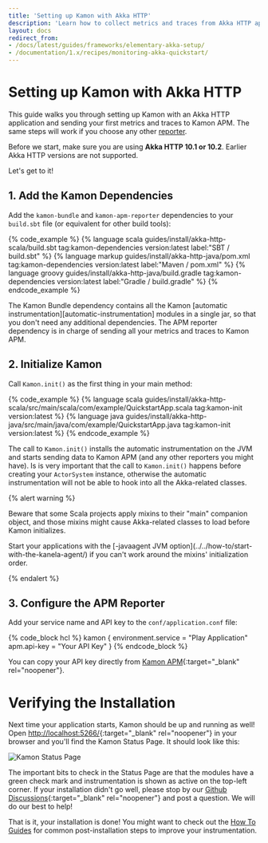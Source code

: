 ```yaml
---
title: 'Setting up Kamon with Akka HTTP'
description: 'Learn how to collect metrics and traces from Akka HTTP apps using Kamon'
layout: docs
redirect_from:
- /docs/latest/guides/frameworks/elementary-akka-setup/
- /documentation/1.x/recipes/monitoring-akka-quickstart/
---
```


Setting up Kamon with Akka HTTP
====================================

This guide walks you through setting up Kamon with an Akka HTTP application and sending your first metrics and traces to
Kamon APM. The same steps will work if you choose any other [reporter][reporter].

Before we start, make sure you are using **Akka HTTP 10.1 or 10.2**. Earlier Akka HTTP versions are not supported.

Let's get to it!


## 1. Add the Kamon Dependencies

Add the `kamon-bundle` and `kamon-apm-reporter` dependencies to your `build.sbt` file (or equivalent for other build 
tools):

{% code_example %}
{%   language scala guides/install/akka-http-scala/build.sbt tag:kamon-dependencies version:latest label:"SBT / build.sbt" %}
{%   language markup guides/install/akka-http-java/pom.xml tag:kamon-dependencies version:latest label:"Maven / pom.xml" %}
{%   language groovy guides/install/akka-http-java/build.gradle tag:kamon-dependencies version:latest label:"Gradle / build.gradle" %}
{% endcode_example %}

The Kamon Bundle dependency contains all the Kamon [automatic instrumentation][automatic-instrumentation] modules in a
single jar, so that you don't need any additional dependencies. The APM reporter dependency is in charge of sending all
your metrics and traces to Kamon APM.


## 2. Initialize Kamon

Call `Kamon.init()` as the first thing in your main method:

{% code_example %}
{%   language scala guides/install/akka-http-scala/src/main/scala/com/example/QuickstartApp.scala tag:kamon-init version:latest %}
{%   language java guides/install/akka-http-java/src/main/java/com/example/QuickstartApp.java tag:kamon-init version:latest %}
{% endcode_example %}

The call to `Kamon.init()` installs the automatic instrumentation on the JVM and starts sending data to Kamon APM (and
any other reporters you might have). Is is very important that the call to `Kamon.init()` happens before creating your 
`ActorSystem` instance, otherwise the automatic instrumentation will not be able to hook into all the Akka-related classes.

{% alert warning %}
  <p>
    Beware that some Scala projects apply mixins to their "main" companion object, and those mixins might cause
    Akka-related classes to load before Kamon initializes.
  </p>

  <p>
    Start your applications with the [-javaagent JVM option](../../how-to/start-with-the-kanela-agent/) if you can't work
    around the mixins' initialization order.
  </p>
{% endalert %}


## 3. Configure the APM Reporter

Add your service name and API key to the `conf/application.conf` file:

{% code_block hcl %}
kamon {
  environment.service = "Play Application"
  apm.api-key = "Your API Key"
}
{% endcode_block %}

You can copy your API key directly from [Kamon APM](https://apm.kamon.io?envinfo=show){:target="_blank" rel="noopener"}.


Verifying the Installation
==========================

Next time your application starts, Kamon should be up and running as well! Open [http://localhost:5266/](http://localhost:5266/){:target="_blank" rel="noopener"}
in your browser and you'll find the Kamon Status Page. It should look like this:

<img class="img-fluid" src="/assets/img/kamon-status-page.png" alt="Kamon Status Page">

The important bits to check in the Status Page are that the modules have a green check mark and instrumentation is shown
as active on the top-left corner. If your installation didn't go well, please stop by our [Github Discussions](https://github.com/kamon-io/Kamon/discussions){:target="_blank" rel="noopener"}
and post a question. We will do our best to help!

That is it, your installation is done! You might want to check out the [How To Guides][how-to-guides] for common 
post-installation steps to improve your instrumentation.

[reporter]: ../../../reporters/
[how-to-guides]: ../../../guides/#how-to-guides